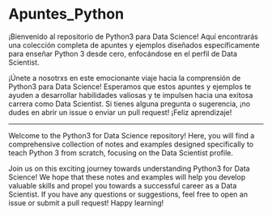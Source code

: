 # Apuntes_Python
¡Bienvenido al repositorio de Python3 para Data Science! Aquí encontrarás una colección completa de apuntes y ejemplos diseñados específicamente para enseñar Python 3 desde cero, enfocándose en el perfil de Data Scientist.

¡Únete a nosotrxs en este emocionante viaje hacia la comprensión de Python3 para Data Science! Esperamos que estos apuntes y ejemplos te ayuden a desarrollar habilidades valiosas y te impulsen hacia una exitosa carrera como Data Scientist. Si tienes alguna pregunta o sugerencia, ¡no dudes en abrir un issue o enviar un pull request! ¡Feliz aprendizaje! 

--------------------------------------------------------------------------------------

Welcome to the Python3 for Data Science repository! Here, you will find a comprehensive collection of notes and examples designed specifically to teach Python 3 from scratch, focusing on the Data Scientist profile.

Join us on this exciting journey towards understanding Python3 for Data Science! We hope that these notes and examples will help you develop valuable skills and propel you towards a successful career as a Data Scientist. If you have any questions or suggestions, feel free to open an issue or submit a pull request! Happy learning!
